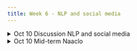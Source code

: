 ```yaml
---
title: Week 6 - NLP and social media 
---
```


<!-- This week begins with a lecture on Distant Reading, where we will explore the theoretical framework and methodologies for analyzing large bodies of text. We'll discuss how this approach can uncover patterns and trends that are not immediately apparent, setting the stage for the hands-on lab session where we will be leveraging the web-based [Voyant Tools](https://voyant-tools.org/), known for their user-friendly, powerful capabilities for visual text analysis. This module is designed to be both instructive and engaging, providing you with practical experience using digital tools to analyze large textual data sets. Drawing inspiration from the works of [El Khatib and Ross (2022)](https://doi.org/10.17613/42c8-mk80), we will conduct an ecological reading of Emily Brontë’s novel *Jane Eyre*, and an exploratory thematic analysis of Mary Shelley’s *Frankenstein*.
-->
<details>
  <summary class="session-summary">
    <span class="date-label">Oct 10</span>
    <span class="label label-blue">Discussion</span>
    <span class="session-title">NLP and social media </span>
  </summary>
  <div markdown="1">
- [Slides coming soon]
- Readings coming soon
</div>
</details>


<details>
  <summary class="session-summary">
    <span class="date-label">Oct 10</span>
    <span class="label label-red">Mid-term</span>
    <span class="session-title">Naaclo </span>
  </summary>
  <div markdown="1">
- [Slides coming soon]
- Readings coming soon
</div>
</details>

